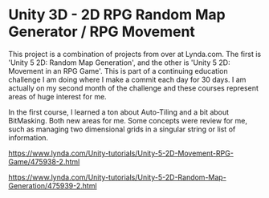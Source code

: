# Unity 3D - 2D RPG Random Map Generator / RPG Movement

This project is a combination of projects from over at Lynda.com. The first is 'Unity 5 2D: Random Map Generation', and the other is 'Unity 5 2D: Movement in an RPG Game'.
This is part of a continuing education challenge I am doing where I make a commit each day for 30 days. I am actually on my second month of the challenge and these courses represent areas of huge interest for me.

In the first course, I learned a ton about Auto-Tiling and a bit about BitMasking. Both new areas for me. Some concepts were review for me, such as managing two dimensional grids in a singular string or list of information.

https://www.lynda.com/Unity-tutorials/Unity-5-2D-Movement-RPG-Game/475938-2.html

https://www.lynda.com/Unity-tutorials/Unity-5-2D-Random-Map-Generation/475939-2.html
